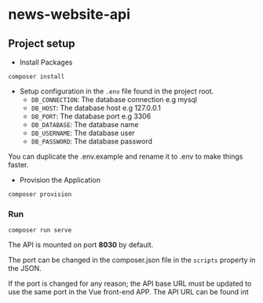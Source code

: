 # news-website-api

## Project setup
- Install Packages
```
composer install
```

- Setup configuration in the `.env` file found in the project root.
    - `DB_CONNECTION`:  The database connection e.g mysql
    - `DB_HOST`: The database host e.g 127.0.0.1
    - `DB_PORT`: The database port e.g 3306
    - `DB_DATABASE`: The database name
    - `DB_USERNAME`: The database user
    - `DB_PASSWORD`: The database password

You can duplicate the .env.example and rename it to .env to make things faster.


- Provision the Application
```
composer provision
```


### Run
```
composer run serve
```

The API is mounted on port **8030** by default.

The port can be changed in the composer.json file in the `scripts` property in the JSON.


If the port is changed for any reason; the API base URL must be updated to use the same port in the Vue front-end APP.
The API URL can be found int  

